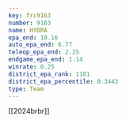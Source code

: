 ```yaml
---
key: frc9163
number: 9163
name: HYDRA
epa_end: 10.16
auto_epa_end: 6.77
teleop_epa_end: 2.25
endgame_epa_end: 1.14
winrate: 0.25
district_epa_rank: 1181
district_epa_percentile: 0.3443
type: Team
---
```

[[2024brbr]]

